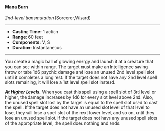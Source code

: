 #### Mana Burn
*2nd-level transmutation* (Sorcerer,Wizard)
___
- **Casting Time:** 1 action
- **Range:** 60 feet
- **Components:** V, S
- **Duration:** Instantaneous
---
You create a magic ball of glowing energy and launch it at a creature that you can see within range. The target must make an Intelligence saving throw or take 1d6 psychic damage and lose an unused 2nd level spell slot until it completes a long rest. If the target does not have any 2nd level spell slots remaining, it will lose a 1st level spell slot instead.

***At Higher Levels.*** When you cast this spell using a spell slot of 3rd level or higher, the damage increases by 1d6 for every slot level above 2nd. Also, the unused spell slot lost by the target is equal to the spell slot used to cast the spell. If the target does not have an unused slot level of that level to lose, they will lose a spell slot of the next lower level, and so on, until they lose an unused spell slot. If the target does not have any unused spell slots of the appropriate level, the spell does nothing and ends.
